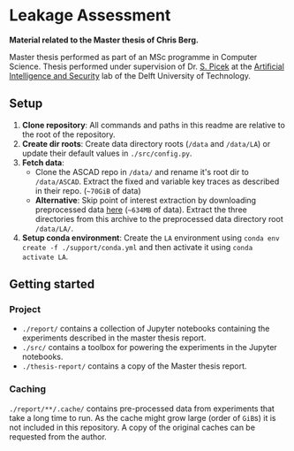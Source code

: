 # Leakage Assessment

**Material related to the Master thesis of Chris Berg.**

Master thesis performed as part of an MSc programme in Computer Science. 
Thesis performed under supervision of Dr. [S. Picek](https://www.tudelft.nl/en/staff/s.picek/) at the 
[Artificial Intelligence and Security](https://www.aisylab.com/) lab of the Delft University of Technology.

## Setup

1. **Clone repository**: All commands and paths in this readme are relative to the root of the repository. 
1. **Create dir roots**: Create data directory roots (`/data` and `/data/LA`) or update their default values in 
`./src/config.py`.
1. **Fetch data**: 
   - Clone the ASCAD repo in `/data/` and rename it's root dir to `/data/ASCAD`. 
   Extract the fixed and variable key traces as described in their repo. (`~70GiB` of data)
   - **Alternative**: Skip point of interest extraction by downloading preprocessed data 
     [here](https://ccberg.nl/la/preprocessed-data/) (`~634MB` of data). Extract the three directories from this archive
     to the preprocessed data directory root `/data/LA/`. 
1. **Setup conda environment**: Create the `LA` environment using `conda env create -f ./support/conda.yml` and then activate it 
   using `conda activate LA`.

## Getting started

### Project

- `./report/` contains a collection of Jupyter notebooks containing the experiments described in the master 
  thesis report. 
- `./src/` contains a toolbox for powering the experiments in the Jupyter notebooks. 
- `./thesis-report/` contains a copy of the Master thesis report.

### Caching
`./report/**/.cache/` contains pre-processed data from experiments that take a long time to run. As the cache might grow
large (order of `GiB`s) it is not included in this repository. A copy of the original caches can be requested from the 
author.
